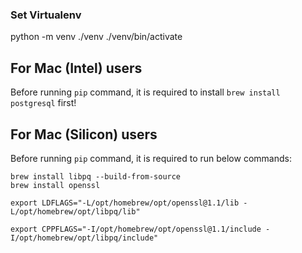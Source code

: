 ### Set Virtualenv

python -m venv ./venv
./venv/bin/activate

## For Mac (Intel) users
Before running `pip` command, it is required to install `brew install postgresql` first!

## For Mac (Silicon) users
Before running `pip` command, it is required to run below commands:

```
brew install libpq --build-from-source
brew install openssl

export LDFLAGS="-L/opt/homebrew/opt/openssl@1.1/lib -L/opt/homebrew/opt/libpq/lib"

export CPPFLAGS="-I/opt/homebrew/opt/openssl@1.1/include -I/opt/homebrew/opt/libpq/include"
```